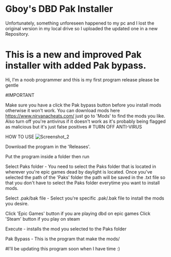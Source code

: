 # Gboy's DBD Pak Installer 
Unfortunately, something unforeseen happened to my pc and I lost the original version in my local drive so I uploaded the updated one in a new Repository.
# This is a new and improved Pak installer with added Pak bypass. 

Hi, I'm a noob programmer and this is my first program release please be gentle

#IMPORTANT

Make sure you have a click the Pak bypass button before you install mods otherwise it won't work. You can download mods here https://www.nirvanacheats.com/ just go to 'Mods' to find the mods you like. Also turn off you're antivirus if it doesn't work as it's probably being flagged as malicious but it's just false positives # TURN OFF ANTI-VIRUS

HOW TO USE
![Screenshot_2](https://github.com/gboy17-source/DBDPakInstallerGUI2/assets/75770900/a2cfb3ea-7482-4156-b957-19157f307a5d)


Download the program in the 'Releases'.

Put the program inside a folder then run

Select Paks folder - You need to select the Paks folder that is located in wherever you're epic games dead by daylight is located. Once you've selected the path of the 'Paks' folder the path will be saved in the .txt file so that you don't have to select the Paks folder everytime you want to install mods.

Select .pak/bak file - Select you're specific .pak/.bak file to install the mods you desire.

Click 'Epic Games' button if you are playing dbd on epic games
Click 'Steam' button if you play on steam

Execute - installs the mod you selected to the Paks folder

Pak Bypass - This is the program that make the mods/

#I'll be updating this program soon when I have time :)
